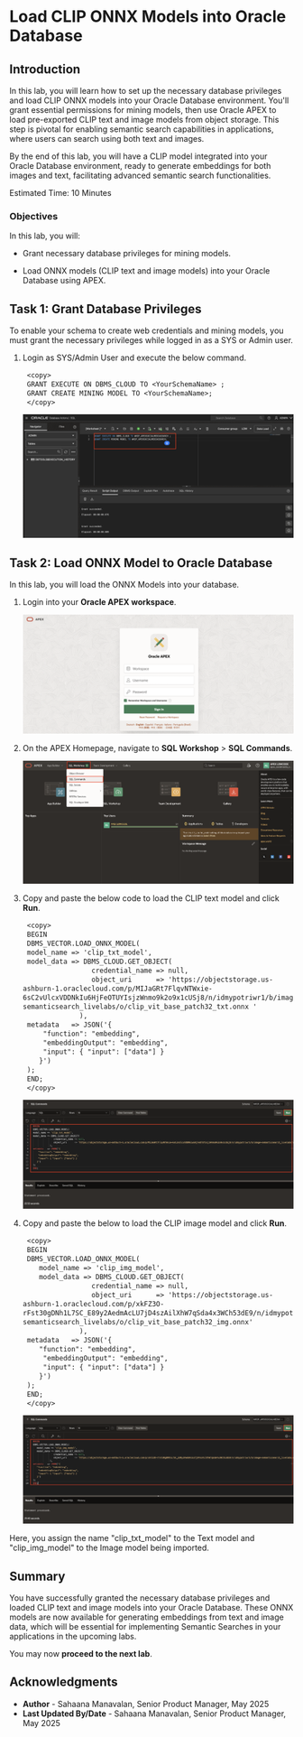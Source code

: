 # Load CLIP ONNX Models into Oracle Database

## Introduction

In this lab, you will learn how to set up the necessary database privileges and load CLIP ONNX models into your Oracle Database environment. You'll grant essential permissions for mining models, then use Oracle APEX to load pre-exported CLIP text and image models from object storage. This step is pivotal for enabling semantic search capabilities in applications, where users can search using both text and images.

By the end of this lab, you will have a CLIP model integrated into your Oracle Database environment, ready to generate embeddings for both images and text, facilitating advanced semantic search functionalities.

Estimated Time: 10 Minutes

### Objectives

In this lab, you will:

- Grant necessary database privileges for mining models.

- Load ONNX models (CLIP text and image models) into your Oracle Database using APEX.

## Task 1: Grant Database Privileges

To enable your schema to create web credentials and mining models, you must grant the necessary privileges while logged in as a SYS or Admin user.

1. Login as SYS/Admin User and execute the below command.

    ```
     <copy>
     GRANT EXECUTE ON DBMS_CLOUD TO <YourSchemaName> ;
     GRANT CREATE MINING MODEL TO <YourSchemaName>;
     </copy>
    ```

    ![Execute Grants](images/grants.png " ")

## Task 2: Load ONNX Model to Oracle Database

In this lab, you will load the ONNX Models into your database.

1. Login into your **Oracle APEX workspace**.

   ![Login into your APEX account](images/apex-login.png " ")

2. On the APEX Homepage, navigate to **SQL Workshop** > **SQL Commands**.

    ![SQL Commands](images/sql-commands.png " ")

3. Copy and paste the below code to load the CLIP text model and click **Run**.

    ```
     <copy>
     BEGIN
     DBMS_VECTOR.LOAD_ONNX_MODEL(
     model_name => 'clip_txt_model',
     model_data => DBMS_CLOUD.GET_OBJECT(
                     credential_name => null,
                     object_uri      => 'https://objectstorage.us-ashburn-1.oraclecloud.com/p/MIJaGRt7FlqvNTWxie-6sC2vUlcxVDDNkIu6HjFeOTUYIsjzWnmo9k2o9x1cUSj8/n/idmypotriwr1/b/image-semanticsearch_livelabs/o/clip_vit_base_patch32_txt.onnx '
                  ),
     metadata   => JSON('{
         "function": "embedding",
         "embeddingOutput": "embedding",
         "input": { "input": ["data"] }
        }')
     );
     END;
     </copy>
    ```

    ![Load text model](images/load-txt-model.png " ")

4. Copy and paste the below to load the CLIP image model and click **Run**.

    ```
     <copy>
     BEGIN
     DBMS_VECTOR.LOAD_ONNX_MODEL(
        model_name => 'clip_img_model',
        model_data => DBMS_CLOUD.GET_OBJECT(
                     credential_name => null,
                     object_uri      => 'https://objectstorage.us-ashburn-1.oraclecloud.com/p/xkFZ3O-rFst30gDNh1L7SC_E89y2AedmAcLU7jD4szAilXhW7qSda4x3WCh53dE9/n/idmypotriwr1/b/image-semanticsearch_livelabs/o/clip_vit_base_patch32_img.onnx'
                  ),
     metadata   => JSON('{
        "function": "embedding",
         "embeddingOutput": "embedding",
         "input": { "input": ["data"] }
        }')
     );
     END;
     </copy>
    ```

    ![Load image model](images/load-img-model.png " ")

Here, you assign the name "clip\_txt\_model" to the Text model and "clip\_img\_model" to the Image model being imported.

## Summary

You have successfully granted the necessary database privileges and loaded CLIP text and image models into your Oracle Database. These ONNX models are now available for generating embeddings from text and image data, which will be essential for implementing Semantic Searches in your applications in the upcoming labs.

You may now **proceed to the next lab**.

## Acknowledgments

- **Author** - Sahaana Manavalan, Senior Product Manager, May 2025
- **Last Updated By/Date** - Sahaana Manavalan, Senior Product Manager, May 2025
